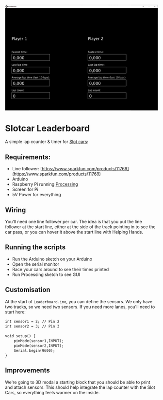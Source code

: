 ![Screenshot](screenshot.png)

# Slotcar Leaderboard

A simple lap counter & timer for [Slot cars](https://en.wikipedia.org/wiki/Slot_car):

## Requirements:

- Line follower: [https://www.sparkfun.com/products/11769](https://www.sparkfun.com/products/11769)
- Arduino
- Raspberry Pi running [Processing](https://pi.processing.org/)
- Screen for Pi
- 5V Power for everything

## Wiring

You'll need one line follower per car. The idea is that you put the line follower at the start line, either at the side of the track pointing in to see the car pass, or you can hover it above the start line with Helping Hands.

## Running the scripts

- Run the Arduino sketch on your Arduino
- Open the serial monitor
- Race your cars around to see their times printed
- Run Processing sketch to see GUI

## Customisation

At the start of `Leaderboard.ino`, you can define the sensors. We only have two tracks, so we need two sensors. If you need more lanes, you'll need to start here:

```
int sensor1 = 2; // Pin 2
int sensor2 = 3; // Pin 3

void setup() {
	pinMode(sensor1,INPUT);
	pinMode(sensor2,INPUT);
	Serial.begin(9600);
}

```

## Improvements

We're going to 3D modal a starting block that you should be able to print and attach sensors. This should help integrate the lap counter with the Slot Cars, so everything feels warmer on the inside.
